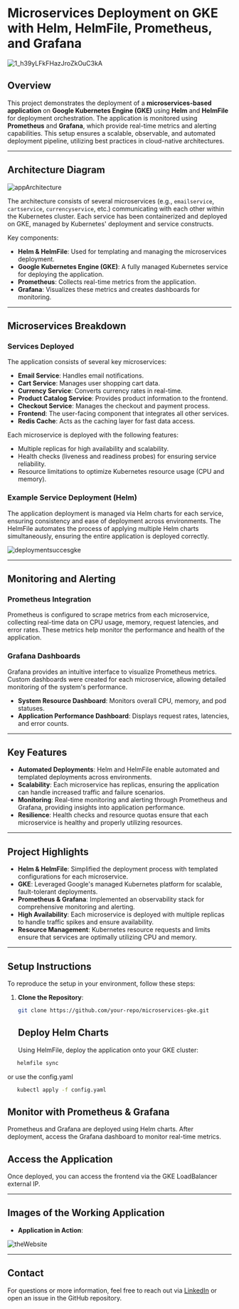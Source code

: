 # Microservices Deployment on GKE with Helm, HelmFile, Prometheus, and Grafana

![1_h39yLFkFHazJroZkOuC3kA](https://github.com/user-attachments/assets/4be1740a-6bd1-424e-869c-2ba125edfa74)

## Overview

This project demonstrates the deployment of a **microservices-based application** on **Google Kubernetes Engine (GKE)** using **Helm** and **HelmFile** for deployment orchestration. The application is monitored using **Prometheus** and **Grafana**, which provide real-time metrics and alerting capabilities. This setup ensures a scalable, observable, and automated deployment pipeline, utilizing best practices in cloud-native architectures.


---

## Architecture Diagram

![appArchitecture](https://github.com/user-attachments/assets/270a77a8-9f65-49f0-b9a2-623064639eed)


The architecture consists of several microservices (e.g., `emailservice`, `cartservice`, `currencyservice`, etc.) communicating with each other within the Kubernetes cluster. Each service has been containerized and deployed on GKE, managed by Kubernetes' deployment and service constructs.

Key components:
- **Helm & HelmFile**: Used for templating and managing the microservices deployment.
- **Google Kubernetes Engine (GKE)**: A fully managed Kubernetes service for deploying the application.
- **Prometheus**: Collects real-time metrics from the application.
- **Grafana**: Visualizes these metrics and creates dashboards for monitoring.

---

## Microservices Breakdown

### Services Deployed
The application consists of several key microservices:
- **Email Service**: Handles email notifications.
- **Cart Service**: Manages user shopping cart data.
- **Currency Service**: Converts currency rates in real-time.
- **Product Catalog Service**: Provides product information to the frontend.
- **Checkout Service**: Manages the checkout and payment process.
- **Frontend**: The user-facing component that integrates all other services.
- **Redis Cache**: Acts as the caching layer for fast data access.

Each microservice is deployed with the following features:
- Multiple replicas for high availability and scalability.
- Health checks (liveness and readiness probes) for ensuring service reliability.
- Resource limitations to optimize Kubernetes resource usage (CPU and memory).

### Example Service Deployment (Helm)


The application deployment is managed via Helm charts for each service, ensuring consistency and ease of deployment across environments. The HelmFile automates the process of applying multiple Helm charts simultaneously, ensuring the entire application is deployed correctly.

![deploymentsuccesgke](https://github.com/user-attachments/assets/c1d8b26a-e643-4f80-87a0-d3b5ce1d31ea)

---

## Monitoring and Alerting

### Prometheus Integration

Prometheus is configured to scrape metrics from each microservice, collecting real-time data on CPU usage, memory, request latencies, and error rates. These metrics help monitor the performance and health of the application.

### Grafana Dashboards

Grafana provides an intuitive interface to visualize Prometheus metrics. Custom dashboards were created for each microservice, allowing detailed monitoring of the system's performance.

- **System Resource Dashboard**: Monitors overall CPU, memory, and pod statuses.
- **Application Performance Dashboard**: Displays request rates, latencies, and error counts.



---

## Key Features

- **Automated Deployments**: Helm and HelmFile enable automated and templated deployments across environments.
- **Scalability**: Each microservice has replicas, ensuring the application can handle increased traffic and failure scenarios.
- **Monitoring**: Real-time monitoring and alerting through Prometheus and Grafana, providing insights into application performance.
- **Resilience**: Health checks and resource quotas ensure that each microservice is healthy and properly utilizing resources.

---

## Project Highlights

- **Helm & HelmFile**: Simplified the deployment process with templated configurations for each microservice.
- **GKE**: Leveraged Google's managed Kubernetes platform for scalable, fault-tolerant deployments.
- **Prometheus & Grafana**: Implemented an observability stack for comprehensive monitoring and alerting.
- **High Availability**: Each microservice is deployed with multiple replicas to handle traffic spikes and ensure availability.
- **Resource Management**: Kubernetes resource requests and limits ensure that services are optimally utilizing CPU and memory.

---

## Setup Instructions

To reproduce the setup in your environment, follow these steps:

1. **Clone the Repository**:
   ```bash
   git clone https://github.com/your-repo/microservices-gke.git
      ```
   ## Deploy Helm Charts

   Using HelmFile, deploy the application onto your GKE cluster:

```bash
   helmfile sync
   ```
or use the config.yaml 
```bash
   kubectl apply -f config.yaml 
   ```

## Monitor with Prometheus & Grafana

Prometheus and Grafana are deployed using Helm charts. After deployment, access the Grafana dashboard to monitor real-time metrics.

## Access the Application

Once deployed, you can access the frontend via the GKE LoadBalancer external IP.

---

## Images of the Working Application

  
- **Application in Action**:

![theWebsite](https://github.com/user-attachments/assets/efde934c-04da-4170-a89c-d76321ceb755)

---


## Contact

For questions or more information, feel free to reach out via [LinkedIn](your-linkedin-profile) or open an issue in the GitHub repository.



